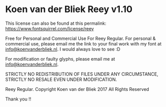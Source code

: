 # Koen van der Bliek Reey v1.10

This license can also be found at this permalink: https://www.fontsquirrel.com/license/reey

Free for Personal and Commercial Use
For Reey Regular.
For personal & commercial use, please email me the link to your final work with my font at info@koenvanderbliek.nl. I would always love to see :D

For modification or faulty glyphs, please email me at info@koenvanderbliek.nl.

STRICTLY NO REDISTRIBUTION OF FILES UNDER ANY CIRCUMSTANCE, STRICTLY NO RESALE EVEN UNDER MODIFICATION.

Reey Regular. Copyright Koen van der Bliek 2017 All Rights Reserved

Thank you !!
